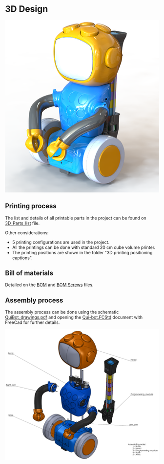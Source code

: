 # 3D Design

![QuiBot 3D](../Images/QuiBot_3D.PNG)

## Printing process
The list and details of all printable parts in the project can be found on [3D_Parts_list](./3D_Parts_list.pdf) file.

Other considerations:
 - 5 printing configurations are used in the project.
 - All the printings can be done with standard 20 cm cube volume printer.
 - The printing positions are shown in the folder "3D printing positioning captions". 

## Bill of materials
Detailed on the [BOM](./BOM.pdf) and [BOM Screws](./BOM_Screws.pdf) files. 

## Assembly process
The assembly process can be done using the schematic [QuiBot_drawings.pdf](./QuiBot_drawings.PDF) and opening the [Qui-bot.FCStd](./Qui-bot.FCStd) document with FreeCad for further details. 

![Assembly process](../Images/Assembly_process.png)

